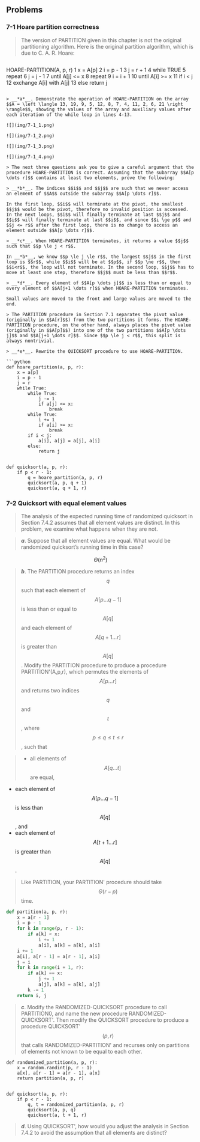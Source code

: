 ## Problems

### 7-1 Hoare partition correctness

> The version of PARTITION given in this chapter is not the original partitioning algorithm. Here is the original partition algorithm, which is due to C. A. R. Hoare:

> ```
HOARE-PARTITION(A, p, r)
1  x = A[p]
2  i = p - 1
3  j = r + 1
4  while TRUE
5      repeat
6          j = j - 1
7      until A[j] <= x
8      repeat
9          i = i + 1
10     until A[i] >= x
11     if i < j
12         exchange A[i] with A[j]
13     else return j
```

> __*a*__. Demonstrate the operation of HOARE-PARTITION on the array $$A = \left \langle 13, 19, 9, 5, 12, 8, 7, 4, 11, 2, 6, 21 \right \rangle$$, showing the values of the array and auxiliary values after each iteration of the while loop in lines 4-13.

![](img/7-1_1.png)

![](img/7-1_2.png)

![](img/7-1_3.png)

![](img/7-1_4.png)

> The next three questions ask you to give a careful argument that the procedure HOARE-PARTITION is correct. Assuming that the subarray $$A[p \dots r]$$ contains at least two elements, prove the following:

> __*b*__. The indices $$i$$ and $$j$$ are such that we never access an element of $$A$$ outside the subarray $$A[p \dots r]$$.

In the first loop, $$i$$ will terminate at the pivot, the smallest $$j$$ would be the pivot, therefore no invalid position is accessed. In the next loops, $$i$$ will finally terminate at last $$j$$ and $$i$$ will finally terminate at last $$i$$, and since $$i \ge p$$ and $$j <= r$$ after the first loop, there is no change to access an element outside $$A[p \dots r]$$.

> __*c*__. When HOARE-PARTITION terminates, it returns a value $$j$$ such that $$p \le j < r$$.

In __*b*__, we know $$p \le j \le r$$, the largest $$j$$ in the first loop is $$r$$, while $$i$$ will be at $$p$$, if $$p \ne r$$, then $$i<r$$, the loop will not terminate. In the second loop, $$j$$ has to move at least one step, therefore $$j$$ must be less than $$r$$.

> __*d*__. Every element of $$A[p \dots j]$$ is less than or equal to every element of $$A[j+1 \dots r]$$ when HOARE-PARTITION terminates.

Small values are moved to the front and large values are moved to the end.

> The PARTITION procedure in Section 7.1 separates the pivot value (originally in $$A[r]$$) from the two partitions it forms. The HOARE-PARTITION procedure, on the other hand, always places the pivot value (originally in $$A[p]$$) into one of the two partitions $$A[p \dots j]$$ and $$A[j+1 \dots r]$$. Since $$p \le j < r$$, this split is always nontrivial.

> __*e*__. Rewrite the QUICKSORT procedure to use HOARE-PARTITION.

```python
def hoare_partition(a, p, r):
    x = a[p]
    i = p - 1
    j = r
    while True:
        while True:
            j -= 1
            if a[j] <= x:
                break
        while True:
            i += 1
            if a[i] >= x:
                break
        if i < j:
            a[i], a[j] = a[j], a[i]
        else:
            return j


def quicksort(a, p, r):
    if p < r - 1:
        q = hoare_partition(a, p, r)
        quicksort(a, p, q + 1)
        quicksort(a, q + 1, r)
```

### 7-2 Quicksort with equal element values

> The analysis of the expected running time of randomized quicksort in Section 7.4.2 assumes that all element values are distinct. In this problem, we examine what happens when they are not.

> __*a*__. Suppose that all element values are equal. What would be randomized quicksort’s running time in this case?


$$\Theta(n^2)$$

> __*b*__. The PARTITION procedure returns an index $$q$$ such that each element of $$A[p \dots q - 1]$$ is less than or equal to $$A[q]$$ and each element of $$A[q + 1 \dots r]$$ is greater than $$A[q]$$. Modify the PARTITION procedure to produce a procedure PARTITION'(A,p,r), which permutes the elements of $$A[p \dots r]$$ and returns two indices $$q$$ and $$t$$, where $$p \le q \le t \le r$$, such that

> * all elements of $$A[q \dots t]$$ are equal,
* each element of $$A[p \dots q - 1]$$ is less than $$A[q]$$, and
* each element of $$A[t + 1 \dots r]$$ is greater than $$A[q]$$.

> Like PARTITION, your PARTITION' procedure should take $$\Theta(r-p)$$ time.

```python
def partition(a, p, r):
    x = a[r - 1]
    i = p - 1
    for k in range(p, r - 1):
        if a[k] < x:
            i += 1
            a[i], a[k] = a[k], a[i]
    i += 1
    a[i], a[r - 1] = a[r - 1], a[i]
    j = i
    for k in range(i + 1, r):
        if a[k] == x:
            j += 1
            a[j], a[k] = a[k], a[j]
        k -= 1
    return i, j
```

> __*c*__. Modify the RANDOMIZED-QUICKSORT procedure to call PARTITION0, and
name the new procedure RANDOMIZED-QUICKSORT'. Then modify the QUICKSORT procedure to produce a procedure QUICKSORT'$$(p, r)$$ that calls RANDOMIZED-PARTITION' and recurses only on partitions of elements not
known to be equal to each other.

```
def randomized_partition(a, p, r):
    x = random.randint(p, r - 1)
    a[x], a[r - 1] = a[r - 1], a[x]
    return partition(a, p, r)


def quicksort(a, p, r):
    if p < r - 1:
        q, t = randomized_partition(a, p, r)
        quicksort(a, p, q)
        quicksort(a, t + 1, r)
```

> __*d*__. Using QUICKSORT', how would you adjust the analysis in Section 7.4.2 to avoid the assumption that all elements are distinct?





